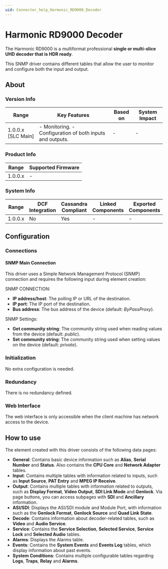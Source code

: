 ```yaml
---
uid: Connector_help_Harmonic_RD9000_Decoder
---
```


# Harmonic RD9000 Decoder

The Harmonic RD9000 is a multiformat professional **single or multi-slice UHD decoder that is HDR ready**.

This SNMP driver contains different tables that allow the user to monitor and configure both the input and output.

## About

### Version Info

| **Range**            | **Key Features**                                           | **Based on** | **System Impact** |
|----------------------|------------------------------------------------------------|--------------|-------------------|
| 1.0.0.x \[SLC Main\] | \- Monitoring. - Configuration of both inputs and outputs. | \-           | \-                |

### Product Info

| **Range** | **Supported Firmware** |
|-----------|------------------------|
| 1.0.0.x   | \-                     |

### System Info

| **Range** | **DCF Integration** | **Cassandra Compliant** | **Linked Components** | **Exported Components** |
|-----------|---------------------|-------------------------|-----------------------|-------------------------|
| 1.0.0.x   | No                  | Yes                     | \-                    | \-                      |

## Configuration

### Connections

#### SNMP Main Connection

This driver uses a Simple Network Management Protocol (SNMP) connection and requires the following input during element creation:

SNMP CONNECTION:

- **IP address/host**: The polling IP or URL of the destination.
- **IP port**: The IP port of the destination.
- **Bus address**: The bus address of the device (default: *ByPassProxy*).

SNMP Settings:

- **Get community string**: The community string used when reading values from the device (default: *public*).
- **Set community string**: The community string used when setting values on the device (default: *private*).

### Initialization

No extra configuration is needed.

### Redundancy

There is no redundancy defined.

### Web Interface

The web interface is only accessible when the client machine has network access to the device.

## How to use

The element created with this driver consists of the following data pages:

- **General**: Contains basic device information such as **Alias**, **Serial Number** and **Status**. Also contains the **CPU Core** and **Network Adapter** tables.
- **Input**: Contains multiple tables with information related to inputs, such as **Input Source**, **PAT Entry** and **MPEG IP Receive**.
- **Output**: Contains multiple tables with information related to outputs, such as **Display Format**, **Video Output**, **SDI Link Mode** and **Genlock**. Via page buttons, you can access subpages with **SDI** and **Ancillary** information.
- **ASI/SDI**: Displays the ASI/SDI module and Module Port, with information such as the **Genlock Format**, **Genlock Source** and **Quad Link State**.
- **Decode**: Contains information about decoder-related tables, such as **Video** and **Audio Service**.
- **Service**: Contains the **Service Selection**, **Selected Service**, **Service Lock** and **Selected Audio** tables.
- **Alarms**: Displays the Alarms table.
- **Events**: Contains the **System Events** and **Events Log** tables, which display information about past events.
- **System Conditions**: Contains multiple configurable tables regarding **Logs**, **Traps**, **Relay** and **Alarms**.
